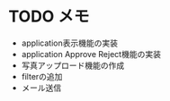 # TODO メモ

- application表示機能の実装
- application Approve Reject機能の実装
- 写真アップロード機能の作成
- filterの追加
- メール送信
